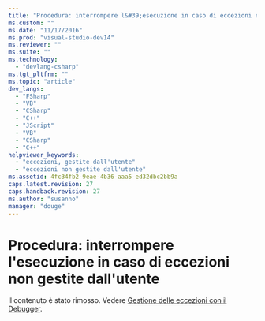 ```yaml
---
title: "Procedura: interrompere l&#39;esecuzione in caso di eccezioni non gestite dall&#39;utente | Microsoft Docs"
ms.custom: ""
ms.date: "11/17/2016"
ms.prod: "visual-studio-dev14"
ms.reviewer: ""
ms.suite: ""
ms.technology: 
  - "devlang-csharp"
ms.tgt_pltfrm: ""
ms.topic: "article"
dev_langs: 
  - "FSharp"
  - "VB"
  - "CSharp"
  - "C++"
  - "JScript"
  - "VB"
  - "CSharp"
  - "C++"
helpviewer_keywords: 
  - "eccezioni, gestite dall'utente"
  - "eccezioni non gestite dall'utente"
ms.assetid: 4fc34fb2-9eae-4b36-aaa5-ed32dbc2bb9a
caps.latest.revision: 27
caps.handback.revision: 27
ms.author: "susanno"
manager: "douge"
---
```

# Procedura: interrompere l&#39;esecuzione in caso di eccezioni non gestite dall&#39;utente
Il contenuto è stato rimosso.  Vedere [Gestione delle eccezioni con il Debugger](../debugger/managing-exceptions-with-the-debugger.md).